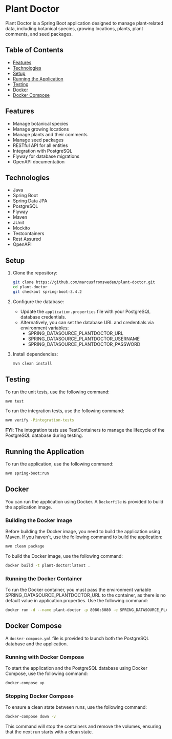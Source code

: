 # Plant Doctor

Plant Doctor is a Spring Boot application designed to manage plant-related data, including botanical species, growing
locations, plants, plant comments, and seed packages.

## Table of Contents

- [Features](#features)
- [Technologies](#technologies)
- [Setup](#setup)
- [Running the Application](#running-the-application)
- [Testing](#testing)
- [Docker](#docker)
- [Docker Compose](#docker-compose)

## Features

- Manage botanical species
- Manage growing locations
- Manage plants and their comments
- Manage seed packages
- RESTful API for all entities
- Integration with PostgreSQL
- Flyway for database migrations
- OpenAPI documentation

## Technologies

- Java
- Spring Boot
- Spring Data JPA
- PostgreSQL
- Flyway
- Maven
- JUnit
- Mockito
- Testcontainers
- Rest Assured
- OpenAPI

## Setup

1. Clone the repository:
    ```sh
    git clone https://github.com/marcusfromsweden/plant-doctor.git
    cd plant-doctor
    git checkout spring-boot-3.4.2
    ```

2. Configure the database:
    - Update the `application.properties` file with your PostgreSQL database credentials.
    - Alternatively, you can set the database URL and credentials via environment variables:
        * SPRING_DATASOURCE_PLANTDOCTOR_URL
        * SPRING_DATASOURCE_PLANTDOCTOR_USERNAME
        * SPRING_DATASOURCE_PLANTDOCTOR_PASSWORD

3. Install dependencies:
    ```sh
    mvn clean install
    ```

## Testing

To run the unit tests, use the following command:

```sh
mvn test
```

To run the integration tests, use the following command:

```sh
mvn verify -Pintegration-tests
```

**FYI**: The integration tests use TestContainers to manage the lifecycle of the PostgreSQL database during testing.

## Running the Application

To run the application, use the following command:

```sh
mvn spring-boot:run
```

## Docker

You can run the application using Docker. A `Dockerfile` is provided to build the application image.

### Building the Docker Image

Before building the Docker image, you need to build the application using Maven. If you haven't, use the following
command to build the application:

```sh
mvn clean package
```

To build the Docker image, use the following command:

```sh
docker build -t plant-doctor:latest .
```

### Running the Docker Container

To run the Docker container, you must pass the environment variable SPRING_DATASOURCE_PLANTDOCTOR_URL to the container,
as there is no default value in application.properties. Use the following command:

```sh
docker run -d --name plant-doctor -p 8080:8080 -e SPRING_DATASOURCE_PLANTDOCTOR_URL plant-doctor:latest
```

## Docker Compose

A `docker-compose.yml` file is provided to launch both the PostgreSQL database and the application.

### Running with Docker Compose

To start the application and the PostgreSQL database using Docker Compose, use the following command:

```sh
docker-compose up
```

### Stopping Docker Compose

To ensure a clean state between runs, use the following command:

```sh
docker-compose down -v
```

This command will stop the containers and remove the volumes, ensuring that the next run starts with a clean state.
